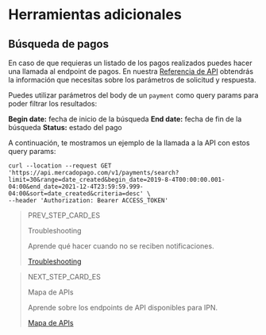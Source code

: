  # Herramientas adicionales

## Búsqueda de pagos

En caso de que requieras un listado de los pagos realizados puedes hacer una llamada al endpoint de pagos. En nuestra [Referencia de API](https://www.mercadopago[FAKER][URL][DOMAIN]/developers/es/reference/payments/_payments_search/get) obtendrás la información que necesitas sobre los parámetros de solicitud y respuesta.

Puedes utilizar parámetros del body de un `payment` como query params para poder filtrar los resultados:

**Begin date:** fecha de inicio de la búsqueda
**End date:** fecha de fin de la búsqueda
**Status:** estado del pago

A continuación, te mostramos un ejemplo de la llamada a la API con estos query params:

```curl
curl --location --request GET 'https://api.mercadopago.com/v1/payments/search?limit=30&range=date_created&begin_date=2019-8-4T00:00:00.001-04:00&end_date=2021-12-4T23:59:59.999-04:00&sort=date_created&criteria=desc' \
--header 'Authorization: Bearer ACCESS_TOKEN'
```
> PREV_STEP_CARD_ES
>
> Troubleshooting
>
> Aprende qué hacer cuando no se reciben notificaciones.
>
> [Troubleshooting](https://www.mercadopago[FAKER][URL][DOMAIN]/developers/es/guides/notifications/ipn/troubleshooting)

> NEXT_STEP_CARD_ES
>
> Mapa de APIs
>
> Aprende sobre los endpoints de API disponibles para IPN.
>
> [Mapa de APIs](https://www.mercadopago[FAKER][URL][DOMAIN]/developers/es/guides/notifications/ipn/apis-map)
